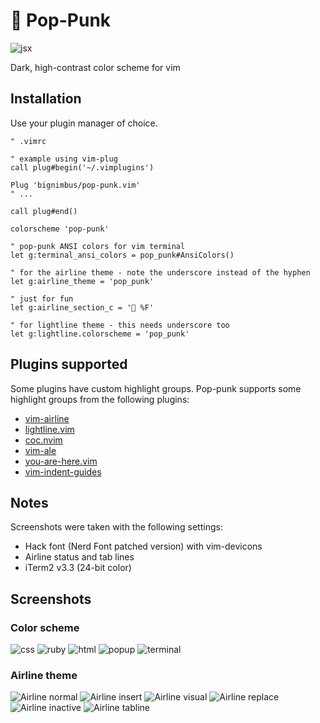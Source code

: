 # 🎸 Pop-Punk

![jsx](https://gitcdn.link/repo/bignimbus/pop-punk.vim/b7e88151da9cf4c18a6d544a058641c01018c1dc/assets/jsx.png)

Dark, high-contrast color scheme for vim

## Installation

Use your plugin manager of choice.

```vim
" .vimrc

" example using vim-plug
call plug#begin('~/.vimplugins')

Plug 'bignimbus/pop-punk.vim'
" ...

call plug#end()

colorscheme 'pop-punk'

" pop-punk ANSI colors for vim terminal
let g:terminal_ansi_colors = pop_punk#AnsiColors()

" for the airline theme - note the underscore instead of the hyphen
let g:airline_theme = 'pop_punk'

" just for fun
let g:airline_section_c = '🎸 %F'

" for lightline theme - this needs underscore too
let g:lightline.colorscheme = 'pop_punk'
```

## Plugins supported

Some plugins have custom highlight groups.  Pop-punk supports
some highlight groups from the following plugins:

* [vim-airline](https://github.com/vim-airline/vim-airline)
* [lightline.vim](https://github.com/itchyny/lightline.vim)
* [coc.nvim](https://github.com/neoclide/coc.nvim)
* [vim-ale](https://github.com/dense-analysis/ale)
* [you-are-here.vim](https://github.com/bignimbus/you-are-here.vim)
* [vim-indent-guides](https://github.com/nathanaelkane/vim-indent-guides)

## Notes

Screenshots were taken with the following settings:

* Hack font (Nerd Font patched version) with vim-devicons
* Airline status and tab lines
* iTerm2 v3.3 (24-bit color)

## Screenshots

### Color scheme

![css](https://gitcdn.link/repo/bignimbus/pop-punk.vim/b7e88151da9cf4c18a6d544a058641c01018c1dc/assets/css.png)
![ruby](https://gitcdn.link/repo/bignimbus/pop-punk.vim/b7e88151da9cf4c18a6d544a058641c01018c1dc/assets/ruby.png)
![html](https://gitcdn.link/repo/bignimbus/pop-punk.vim/b7e88151da9cf4c18a6d544a058641c01018c1dc/assets/html.png)
![popup](https://gitcdn.link/repo/bignimbus/pop-punk.vim/b7e88151da9cf4c18a6d544a058641c01018c1dc/assets/popup.png)
![terminal](https://gitcdn.link/repo/bignimbus/pop-punk.vim/b7e88151da9cf4c18a6d544a058641c01018c1dc/assets/terminal.png)

### Airline theme

![Airline normal](https://gitcdn.link/repo/bignimbus/pop-punk.vim/b7e88151da9cf4c18a6d544a058641c01018c1dc/assets/airline-normal.png)
![Airline insert](https://gitcdn.link/repo/bignimbus/pop-punk.vim/b7e88151da9cf4c18a6d544a058641c01018c1dc/assets/airline-insert.png)
![Airline visual](https://gitcdn.link/repo/bignimbus/pop-punk.vim/b7e88151da9cf4c18a6d544a058641c01018c1dc/assets/airline-visual.png)
![Airline replace](https://gitcdn.link/repo/bignimbus/pop-punk.vim/b7e88151da9cf4c18a6d544a058641c01018c1dc/assets/airline-replace.png)
![Airline inactive](https://gitcdn.link/repo/bignimbus/pop-punk.vim/b7e88151da9cf4c18a6d544a058641c01018c1dc/assets/airline-inactive.png)
![Airline tabline](https://gitcdn.link/repo/bignimbus/pop-punk.vim/b7e88151da9cf4c18a6d544a058641c01018c1dc/assets/airline-tabline.png)
